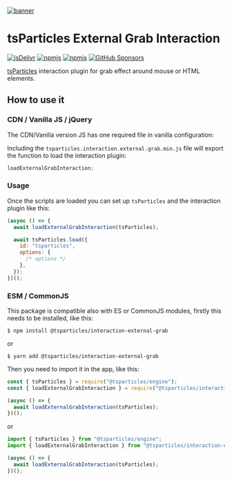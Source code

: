 [![banner](https://particles.js.org/images/banner2.png)](https://particles.js.org)

# tsParticles External Grab Interaction

[![jsDelivr](https://data.jsdelivr.com/v1/package/npm/@tsparticles/interaction-external-grab/badge)](https://www.jsdelivr.com/package/npm/@tsparticles/interaction-external-grab)
[![npmjs](https://badge.fury.io/js/@tsparticles/interaction-external-grab.svg)](https://www.npmjs.com/package/@tsparticles/interaction-external-grab)
[![npmjs](https://img.shields.io/npm/dt/@tsparticles/interaction-external-grab)](https://www.npmjs.com/package/@tsparticles/interaction-external-grab) [![GitHub Sponsors](https://img.shields.io/github/sponsors/matteobruni)](https://github.com/sponsors/matteobruni)

[tsParticles](https://github.com/tsparticles/tsparticles) interaction plugin for grab effect around mouse or HTML
elements.

## How to use it

### CDN / Vanilla JS / jQuery

The CDN/Vanilla version JS has one required file in vanilla configuration:

Including the `tsparticles.interaction.external.grab.min.js` file will export the function to load the interaction
plugin:

```javascript
loadExternalGrabInteraction;
```

### Usage

Once the scripts are loaded you can set up `tsParticles` and the interaction plugin like this:

```javascript
(async () => {
  await loadExternalGrabInteraction(tsParticles);

  await tsParticles.load({
    id: "tsparticles",
    options: {
      /* options */
    },
  });
})();
```

### ESM / CommonJS

This package is compatible also with ES or CommonJS modules, firstly this needs to be installed, like this:

```shell
$ npm install @tsparticles/interaction-external-grab
```

or

```shell
$ yarn add @tsparticles/interaction-external-grab
```

Then you need to import it in the app, like this:

```javascript
const { tsParticles } = require("@tsparticles/engine");
const { loadExternalGrabInteraction } = require("@tsparticles/interaction-external-grab");

(async () => {
  await loadExternalGrabInteraction(tsParticles);
})();
```

or

```javascript
import { tsParticles } from "@tsparticles/engine";
import { loadExternalGrabInteraction } from "@tsparticles/interaction-external-grab";

(async () => {
  await loadExternalGrabInteraction(tsParticles);
})();
```

